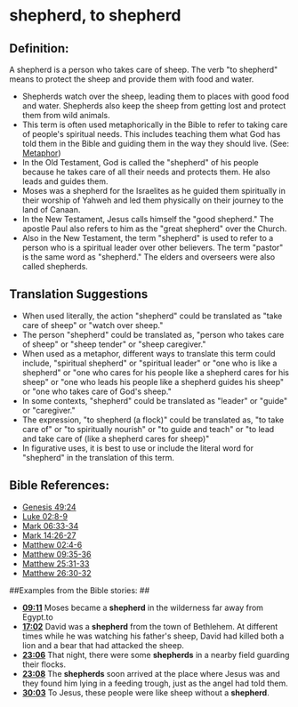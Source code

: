 # shepherd, to shepherd #

## Definition: ##

A shepherd is a person who takes care of sheep. The verb "to shepherd" means to protect the sheep and provide them with food and water.

* Shepherds watch over the sheep, leading them to places with good food and water. Shepherds also keep the sheep from getting lost and protect them from wild animals.
* This term is often used metaphorically in the Bible to refer to taking care of people's spiritual needs. This includes teaching them what God has told them in the Bible and guiding them in the way they should live. (See: [Metaphor](en/ta-vol1/translate/man/figs-metaphor))
* In the Old Testament, God is called the "shepherd" of his people because he takes care of all their needs and protects them. He also leads and guides them.
* Moses was a shepherd for the Israelites as he guided them spiritually in their worship of Yahweh and led them physically on their journey to the land of Canaan.
* In the New Testament, Jesus calls himself the "good shepherd." The apostle Paul also refers to him as the "great shepherd" over the Church.
* Also in the New Testament, the term "shepherd" is used to refer to a person who is a spiritual leader over other believers. The term "pastor" is the same word as "shepherd." The elders and overseers were also called shepherds.

## Translation Suggestions ##

* When used literally, the action "shepherd" could be translated as "take care of sheep" or "watch over sheep."
* The person "shepherd" could be translated as, "person who takes care of sheep" or "sheep tender" or "sheep caregiver."
* When used as a metaphor, different ways to translate this term could include, "spiritual shepherd" or "spiritual leader" or "one who is like a shepherd" or "one who cares for his people like a shepherd cares for his sheep" or "one who leads his people like a shepherd guides his sheep" or "one who takes care of God's sheep."
* In some contexts, "shepherd" could be translated as "leader" or "guide" or "caregiver."
* The expression, "to shepherd (a flock)" could be translated as, "to take care of" or "to spiritually nourish" or "to guide and teach" or "to lead and take care of (like a shepherd cares for sheep)"
* In figurative uses, it is best to use or include the literal word for "shepherd" in the translation of this term.



## Bible References: ##

* [Genesis 49:24](en/tn/gen/help/49/24)
* [Luke 02:8-9](en/tn/luk/help/02/08)
* [Mark 06:33-34](en/tn/mrk/help/06/33)
* [Mark 14:26-27](en/tn/mrk/help/14/26)
* [Matthew 02:4-6](en/tn/mat/help/02/04)
* [Matthew 09:35-36](en/tn/mat/help/09/35)
* [Matthew 25:31-33](en/tn/mat/help/25/31)
* [Matthew 26:30-32](en/tn/mat/help/26/30)

##Examples from the Bible stories: ##

* __[09:11](en/tn/obs/help/09/11)__ Moses became a __shepherd__  in the wilderness far away from Egypt.to
* __[17:02](en/tn/obs/help/17/02)__ David was a __shepherd__  from the town of Bethlehem. At different times while he was watching his father's sheep, David had killed both a lion and a bear that had attacked the sheep.
* __[23:06](en/tn/obs/help/23/06)__ That night, there were some __shepherds__  in a nearby field guarding their flocks.
* __[23:08](en/tn/obs/help/23/08)__ The __shepherds__  soon arrived at the place where Jesus was and they found him lying in a feeding trough, just as the angel had told them.
* __[30:03](en/tn/obs/help/30/03)__ To Jesus, these people were like sheep without a __shepherd__.